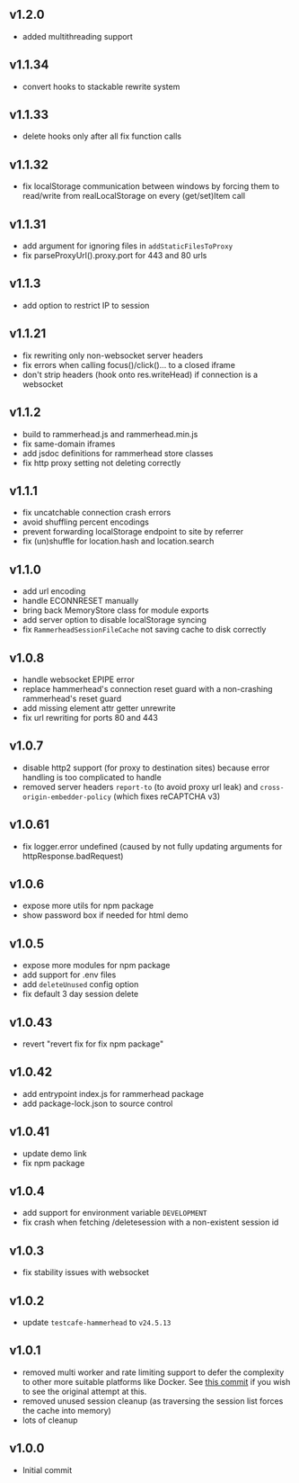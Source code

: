 ## v1.2.0

- added multithreading support

## v1.1.34

- convert hooks to stackable rewrite system

## v1.1.33

- delete hooks only after all fix function calls

## v1.1.32

- fix localStorage communication between windows by forcing them to read/write from realLocalStorage on every (get/set)Item call 

## v1.1.31

- add argument for ignoring files in `addStaticFilesToProxy`
- fix parseProxyUrl().proxy.port for 443 and 80 urls

## v1.1.3

- add option to restrict IP to session

## v1.1.21

- fix rewriting only non-websocket server headers
- fix errors when calling focus()/click()... to a closed iframe
- don't strip headers (hook onto res.writeHead) if connection is a websocket

## v1.1.2

- build to rammerhead.js and rammerhead.min.js
- fix same-domain iframes
- add jsdoc definitions for rammerhead store classes
- fix http proxy setting not deleting correctly

## v1.1.1

- fix uncatchable connection crash errors
- avoid shuffling percent encodings
- prevent forwarding localStorage endpoint to site by referrer
- fix (un)shuffle for location.hash and location.search

## v1.1.0

- add url encoding
- handle ECONNRESET manually
- bring back MemoryStore class for module exports
- add server option to disable localStorage syncing
- fix `RammerheadSessionFileCache` not saving cache to disk correctly

## v1.0.8

- handle websocket EPIPE error
- replace hammerhead's connection reset guard with a non-crashing rammerhead's reset guard
- add missing element attr getter unrewrite
- fix url rewriting for ports 80 and 443

## v1.0.7

- disable http2 support (for proxy to destination sites) because error handling is too complicated to handle
- removed server headers `report-to` (to avoid proxy url leak) and `cross-origin-embedder-policy` (which fixes reCAPTCHA v3)

## v1.0.61

- fix logger.error undefined (caused by not fully updating arguments for httpResponse.badRequest)

## v1.0.6

- expose more utils for npm package
- show password box if needed for html demo

## v1.0.5

- expose more modules for npm package
- add support for .env files
- add `deleteUnused` config option
- fix default 3 day session delete

## v1.0.43

- revert "revert fix for fix npm package"

## v1.0.42

- add entrypoint index.js for rammerhead package
- add package-lock.json to source control

## v1.0.41

- update demo link
- fix npm package

## v1.0.4

- add support for environment variable `DEVELOPMENT`
- fix crash when fetching /deletesession with a non-existent session id

## v1.0.3

- fix stability issues with websocket

## v1.0.2

- update `testcafe-hammerhead` to `v24.5.13`

## v1.0.1

- removed multi worker and rate limiting support to defer the complexity to other more suitable platforms like Docker. See [this commit](https://github.com/binary-person/rammerhead/tree/31ac3d23f30487f0dcd14323dc029f4ceb3b235a) if you wish to see the original attempt at this.
- removed unused session cleanup (as traversing the session list forces the cache into memory)
- lots of cleanup

## v1.0.0

- Initial commit
